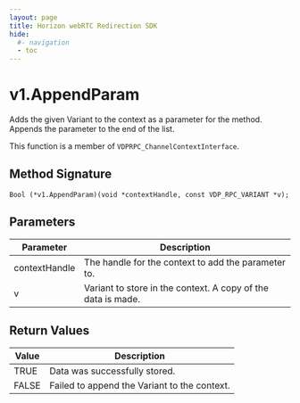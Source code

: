 ```yaml
---
layout: page
title: Horizon webRTC Redirection SDK
hide:
  #- navigation
  - toc
---
```

# v1.AppendParam

Adds the given Variant to the context as a parameter for the method. Appends the parameter to the end of the list.

This function is a member of `VDPRPC_ChannelContextInterface`.

## Method Signature
```
Bool (*v1.AppendParam)(void *contextHandle, const VDP_RPC_VARIANT *v); 
```

## Parameters

| Parameter | Description |
| --------- | ----------- |
| contextHandle | The handle for the context to add the parameter to. |
| v | Variant to store in the context. A copy of the data is made. | 

## Return Values

| Value | Description |
| ----- | ----------- |
| TRUE | Data was successfully stored. |
| FALSE | Failed to append the Variant to the context. |

